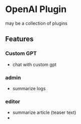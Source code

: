 # OpenAI Plugin

may be a collection of plugins


## Features

### Custom GPT

- chat with custom gpt

### admin

- summarize logs


### editor

- summarize article (teaser text)
- 
